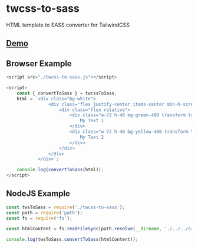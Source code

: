 # twcss-to-sass
HTML template to SASS converter for TailwindCSS

## **[Demo](https://egoistdeveloper.github.io/twcss-to-sass/)**

## Browser Example

```javascript
<script src="./twcss-to-sass.js"></script>

<script>
    const { convertToSass } = twcssToSass,
    html = `<div class="bg-white">
                <div class="flex justify-center items-center min-h-screen min-w-full">
                    <div class="flex relative">
                        <div class="w-72 h-40 bg-green-400 transform transition-all skew-x-12 -skew-y-12 absolute rounded-lg">
                            My Text 1
                        </div>
                        <div class="w-72 h-40 bg-yellow-400 transform transition-all skew-x-12 -skew-y-12 absolute -top-4 -left-4 rounded-lg">
                            My Text 2
                        </div>
                    </div>
                </div>
            </div>`;

    console.log(convertToSass(html));
</script>
```

## NodeJS Example

```javascript
const twsToSass = require('./twcss-to-sass');
const path = require('path');
const fs = require('fs');

const htmlContent = fs.readFileSync(path.resolve(__dirname, './../../src/data/mock3.html'), 'UTF-8');

console.log(twsToSass.convertToSass(htmlContent));

```